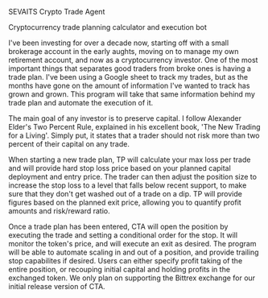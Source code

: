 SEVAITS Crypto Trade Agent

Cryptocurrency trade planning calculator and execution bot

I've been investing for over a decade now, starting off with a small brokerage account in the early aughts, moving on to manage my own retirement account, and now as a cryptocurrency investor. One of the most important things that separates good traders from broke ones is having a trade plan. I've been using a Google sheet to track my trades, but as the months have gone on the amount of information I've wanted to track has grown and grown. This program will take that same information behind my trade plan and automate the execution of it.

The main goal of any investor is to preserve capital. I follow Alexander Elder's Two Percent Rule, explained in his excellent book, 'The New Trading for a Living'. Simply put, it states that a trader should not risk more than two percent of their capital on any trade.

When starting a new trade plan, TP will calculate your max loss per trade and will provide hard stop loss price based on your planned capital deployment and entry price. The trader can then adjust the position size to increase the stop loss to a level that falls below recent support, to make sure that they don't get washed out of a trade on a dip. TP will provide figures based on the planned exit price, allowing you to quantify profit amounts and risk/reward ratio.

Once a trade plan has been entered, CTA will open the position by executing the trade and setting a conditional order for the stop. It will monitor the token's price, and will execute an exit as desired. The program will be able to automate scaling in and out of a position, and provide trailing stop capabilites if desired. Users can either specify profit taking of the entire position, or recouping initial capital and holding profits in the exchanged token. We only plan on supporting the Bittrex exchange for our initial release version of CTA.



